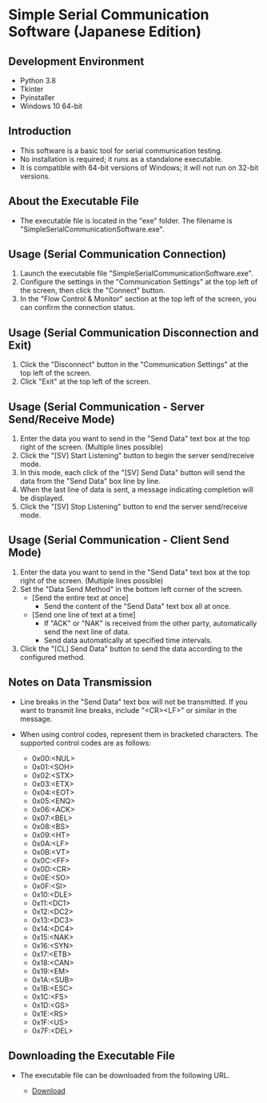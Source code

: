 Simple Serial Communication Software (Japanese Edition)
=======================================================

Development Environment
-----------------------

   * Python 3.8
   * Tkinter
   * Pyinstaller
   * Windows 10 64-bit

Introduction
------------

   * This software is a basic tool for serial communication testing.
   * No installation is required; it runs as a standalone executable.
   * It is compatible with 64-bit versions of Windows; it will not run on 32-bit versions.

About the Executable File
-------------------------

   * The executable file is located in the "exe" folder.
     The filename is "SimpleSerialCommunicationSoftware.exe".

Usage (Serial Communication Connection)
---------------------------------------

   1. Launch the executable file "SimpleSerialCommunicationSoftware.exe".
   2. Configure the settings in the "Communication Settings" at the top left of the screen, then click the "Connect" button.
   3. In the "Flow Control & Monitor" section at the top left of the screen, you can confirm the connection status.

Usage (Serial Communication Disconnection and Exit)
---------------------------------------------------

   1. Click the "Disconnect" button in the "Communication Settings" at the top left of the screen.
   2. Click "Exit" at the top left of the screen.

Usage (Serial Communication - Server Send/Receive Mode)
-------------------------------------------------------

   1. Enter the data you want to send in the "Send Data" text box at the top right of the screen. (Multiple lines possible)
   2. Click the "[SV] Start Listening" button to begin the server send/receive mode.
   3. In this mode, each click of the "[SV] Send Data" button will send the data from the "Send Data" box line by line.
   4. When the last line of data is sent, a message indicating completion will be displayed.
   5. Click the "[SV] Stop Listening" button to end the server send/receive mode.

Usage (Serial Communication - Client Send Mode)
-----------------------------------------------

   1. Enter the data you want to send in the "Send Data" text box at the top right of the screen. (Multiple lines possible)
   2. Set the "Data Send Method" in the bottom left corner of the screen.
      - [Send the entire text at once]
        - Send the content of the "Send Data" text box all at once.
      - [Send one line of text at a time]
        - If "ACK" or "NAK" is received from the other party, automatically send the next line of data.
        - Send data automatically at specified time intervals.
   3. Click the "[CL] Send Data" button to send the data according to the configured method.

Notes on Data Transmission
--------------------------

   * Line breaks in the "Send Data" text box will not be transmitted.
     If you want to transmit line breaks, include "\<CR\>\<LF\>" or similar in the message.
   * When using control codes, represent them in bracketed characters.
     The supported control codes are as follows:

      - 0x00:\<NUL\>
      - 0x01:\<SOH\>
      - 0x02:\<STX\>
      - 0x03:\<ETX\>
      - 0x04:\<EOT\>
      - 0x05:\<ENQ\>
      - 0x06:\<ACK\>
      - 0x07:\<BEL\>
      - 0x08:\<BS\>
      - 0x09:\<HT\>
      - 0x0A:\<LF\>
      - 0x0B:\<VT\>
      - 0x0C:\<FF\>
      - 0x0D:\<CR\>
      - 0x0E:\<SO\>
      - 0x0F:\<SI\>
      - 0x10:\<DLE\>
      - 0x11:\<DC1\>
      - 0x12:\<DC2\>
      - 0x13:\<DC3\>
      - 0x14:\<DC4\>
      - 0x15:\<NAK\>
      - 0x16:\<SYN\>
      - 0x17:\<ETB\>
      - 0x18:\<CAN\>
      - 0x19:\<EM\>
      - 0x1A:\<SUB\>
      - 0x1B:\<ESC\>
      - 0x1C:\<FS\>
      - 0x1D:\<GS\>
      - 0x1E:\<RS\>
      - 0x1F:\<US\>
      - 0x7F:\<DEL\>

Downloading the Executable File
-------------------------------

   * The executable file can be downloaded from the following URL.

      - [Download](https://drive.google.com/drive/folders/1UGaaVB4WEtTmSkVfm9mhlPtAWaU0CFEB?usp=sharing)

